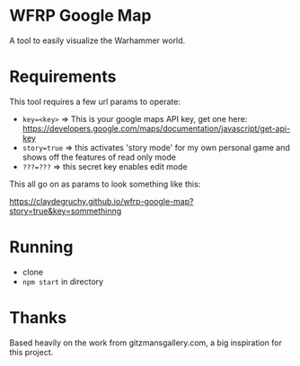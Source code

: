 # WFRP Google Map
A tool to easily visualize the Warhammer world.

# Requirements
This tool requires a few url params to operate:
- `key=<key>` => This is your google maps API key, get one here: https://developers.google.com/maps/documentation/javascript/get-api-key
- `story=true` => this activates 'story mode' for my own personal game and shows off the features of read only mode
- `???=???` => this secret key enables edit mode

This all go on as params to look something like this:

https://claydegruchy.github.io/wfrp-google-map?story=true&key=sommethinng
# Running
- clone
- `npm start` in directory

# Thanks
Based heavily on the work from gitzmansgallery.com, a big inspiration for this project.
